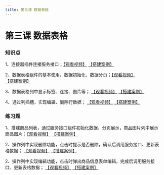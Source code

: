 ```yaml
---
title: 第三课 数据表格
---
```


# 第三课 数据表格

### 知识点

1、连接器插件连接服务接口；[【观看视频】](https://meeting.tencent.com/user-center/shared-record-info?id=cd3fc64b-5600-433e-8d46-7adf7c3a5855&is_webview=1&from=6&app_lang=zh-cn&app_version=3.21.20.443&app_sdk_id=0300000000&app_publish_channel=TencentInside&os_version=11.2.3&os_name=Mac&c_district=0&app_instance_id=2&click_source_for_middle_login=2) [【搭建案例】](https://my.mybricks.world/mybricks-app-pcspa/index.html?id=512178078408773)

2、数据表格组件的基本使用，数据初始化、数据分页；[【观看视频】](https://meeting.tencent.com/user-center/shared-record-info?id=b0d180b9-1e92-4f3d-8676-ada4bb0deaf6&is_webview=1&from=6&app_lang=zh-cn&app_version=3.21.20.443&app_sdk_id=0300000000&app_publish_channel=TencentInside&os_version=11.2.3&os_name=Mac&c_district=0&app_instance_id=2&click_source_for_middle_login=2) [【搭建案例】](https://my.mybricks.world/mybricks-app-pcspa/index.html?id=512182041538629)

3、数据表格列中显示标签、连接、图片等； [【观看视频】](https://meeting.tencent.com/user-center/shared-record-info?id=c4a921f7-71fe-4ff9-9b64-17670a5c46f0&is_webview=1&from=6&app_lang=zh-cn&app_version=3.21.20.443&app_sdk_id=0300000000&app_publish_channel=TencentInside&os_version=11.2.3&os_name=Mac&c_district=0&app_instance_id=2&click_source_for_middle_login=2) [【搭建案例】](https://my.mybricks.world/mybricks-app-pcspa/index.html?id=512190072467525)

4、通过列插槽，实现编辑、删除行数据； [【观看视频】](https://meeting.tencent.com/user-center/shared-record-info?id=8ba2d229-221a-4c2f-b8c5-0ff4b9c9500f&is_webview=1&from=6&app_lang=zh-cn&app_version=3.21.20.443&app_sdk_id=0300000000&app_publish_channel=TencentInside&os_version=11.2.3&os_name=Mac&c_district=0&app_instance_id=2&click_source_for_middle_login=2) [【搭建案例】](https://my.mybricks.world/mybricks-app-pcspa/index.html?id=512193749069893)

### 练习题

1、搭建商品列表，通过服务接口组件初始化数据、分页展示，商品图片列中展示商品图片；[【观看视频】](https://meeting.tencent.com/user-center/shared-record-info?id=b0d180b9-1e92-4f3d-8676-ada4bb0deaf6&is_webview=1&from=6&app_lang=zh-cn&app_version=3.21.20.443&app_sdk_id=0300000000&app_publish_channel=TencentInside&os_version=11.2.3&os_name=Mac&c_district=0&app_instance_id=2&click_source_for_middle_login=2) [【搭建案例】](https://my.mybricks.world/mybricks-app-pcspa/index.html?id=512190072467525)

2、操作列中实现删除功能，点击时提示是否删除，确认后调用服务接口、更新表格数据； [【观看视频】](https://meeting.tencent.com/user-center/shared-record-info?id=7d1292b9-0888-4f8b-8eaf-71d8350b011d&is_webview=1&from=6&app_lang=zh-cn&app_version=3.21.20.443&app_sdk_id=0300000000&app_publish_channel=TencentInside&os_version=11.2.3&os_name=Mac&c_district=0&app_instance_id=2&click_source_for_middle_login=2) [【搭建案例】](https://my.mybricks.world/mybricks-app-pcspa/index.html?id=512193749069893)

2、操作列中实现编辑功能，点击时弹出商品信息表单编辑，完成后调用服务接口、更新表格数据； [【观看视频】](https://meeting.tencent.com/user-center/shared-record-info?id=46794539-c910-4f88-92dc-8d21641f2658&from=3) [【搭建案例】](https://my.mybricks.world/mybricks-app-pcspa/index.html?id=512193749069893)
